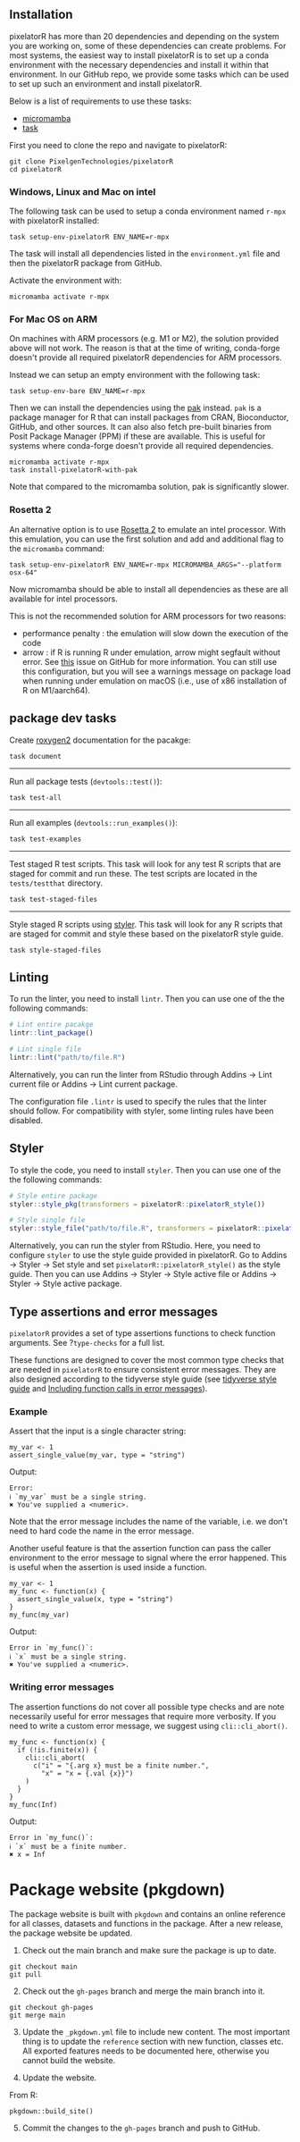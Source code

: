 ## Installation

pixelatorR has more than 20 dependencies and depending on the system you are working on, some of these dependencies can create problems. For most systems, the easiest way to install pixelatorR is to set up a conda environment with the necessary dependencies and install it within that environment. In our GitHub repo, we provide some tasks which can be used to set up such an environment and install pixelatorR.

Below is a list of requirements to use these tasks:

- [micromamba](https://mamba.readthedocs.io/en/latest/installation/micromamba-installation.html)
- [task](https://taskfile.dev/installation/)

First you need to clone the repo and navigate to pixelatorR:

````
git clone PixelgenTechnologies/pixelatorR
cd pixelatorR
````

### Windows, Linux and Mac on intel

The following task can be used to setup a conda environment named `r-mpx` with pixelatorR installed:

````
task setup-env-pixelatorR ENV_NAME=r-mpx
````

The task will install all dependencies listed in the `environment.yml` file and then the pixelatorR package from GitHub.

Activate the environment with:

````
micromamba activate r-mpx
````

### For Mac OS on ARM

On machines with ARM processors (e.g. M1 or M2), the solution provided above will not work. The reason is that at the time of writing, conda-forge doesn't provide all required pixelatorR dependencies for ARM processors.

Instead we can setup an empty environment with the following task:

````
task setup-env-bare ENV_NAME=r-mpx
````

Then we can install the dependencies using the [pak](https://pak.r-lib.org/) instead. `pak` is a package manager for R that can install packages from CRAN, Bioconductor, GitHub, and other sources. It can also also fetch pre-built binaries from Posit Package Manager (PPM) if these are available. This is useful for systems where conda-forge doesn't provide all required dependencies. 

````
micromamba activate r-mpx
task install-pixelatorR-with-pak
````

Note that compared to the micromamba solution, pak is significantly slower.

### Rosetta 2

An alternative option is to use [Rosetta 2](https://support.apple.com/en-us/102527) to emulate an intel processor. With this emulation, you can use the first solution and add and additional flag to the `micromamba` command:

````
task setup-env-pixelatorR ENV_NAME=r-mpx MICROMAMBA_ARGS="--platform osx-64"
````

Now micromamba should be able to install all dependencies as these are all available for intel processors. 

This is not the recommended solution for ARM processors for two reasons:

- performance penalty : the emulation will slow down the execution of the code
- arrow : if R is running R under emulation, arrow might segfault without error. See [this](https://github.com/apache/arrow/pull/37777) issue on GitHub for more information. You can still use this configuration, but you will see a warnings message on package load when running under emulation on macOS (i.e., use of x86 installation of R on M1/aarch64).

## package dev tasks

Create [roxygen2](https://roxygen2.r-lib.org/) documentation for the pacakge:

````
task document
````

***

Run all package tests (`devtools::test()`):

````
task test-all
````

***

Run all examples (`devtools::run_examples()`):

````
task test-examples
````

***

Test staged R test scripts. This task will look for any test R scripts that are staged for commit and run these. The test scripts are located in the `tests/testthat` directory.

````
task test-staged-files
````

***

Style staged R scripts using [styler](https://styler.r-lib.org/). This task will look for any R scripts that are staged for commit and style these based on the pixelatorR style guide.

````
task style-staged-files
````


## Linting

To run the linter, you need to install `lintr`. Then you can use one of the the following commands:

```r
# Lint entire pacakge
lintr::lint_package()

# Lint single file
lintr::lint("path/to/file.R")
```

Alternatively, you can run the linter from RStudio through Addins -> Lint current file or Addins -> Lint current package.

The configuration file `.lintr` is used to specify the rules that the linter should follow. For compatibility with styler, some linting rules have been disabled.

## Styler

To style the code, you need to install `styler`. Then you can use one of the the following commands:

```r
# Style entire package
styler::style_pkg(transformers = pixelatorR::pixelatorR_style())

# Style single file
styler::style_file("path/to/file.R", transformers = pixelatorR::pixelatorR_style())
```

Alternatively, you can run the styler from RStudio. Here, you need to configure `styler` to use the style guide provided in pixelatorR. Go to Addins -> Styler -> Set style and set `pixelatorR::pixelatorR_style()` as the style guide. Then you can use Addins -> Styler -> Style active file or Addins -> Styler -> Style active package.

## Type assertions and error messages

`pixelatorR` provides a set of type assertions functions to check function arguments. See ?`type-checks` for a full list.

These functions are designed to cover the most common type checks that are needed in `pixelatorR` to ensure consistent error messages. They are also designed according to the tidyverse style guide (see [tidyverse style guide](https://style.tidyverse.org/errors.html) and [Including function calls in error messages](https://rlang.r-lib.org/reference/topic-error-call.html)).

### Example

Assert that the input is a single character string:

````
my_var <- 1
assert_single_value(my_var, type = "string")
````

Output:
````
Error:
ℹ `my_var` must be a single string.
✖ You've supplied a <numeric>.
````

Note that the error message includes the name of the variable, i.e. we don't need to hard code the name in the error message. 

Another useful feature is that the assertion function can pass the caller environment to the error message to signal where the error happened. This is useful when the assertion is used inside a function.

````
my_var <- 1
my_func <- function(x) {
  assert_single_value(x, type = "string")
}
my_func(my_var)
````

Output:
````
Error in `my_func()`:
ℹ `x` must be a single string.
✖ You've supplied a <numeric>.
````


### Writing error messages

The assertion functions do not cover all possible type checks and are note necessarily useful for error messages that require more verbosity. If you need to write a custom error message, we suggest using `cli::cli_abort()`.

````
my_func <- function(x) {
  if (!is.finite(x)) {
    cli::cli_abort(
      c("i" = "{.arg x} must be a finite number.",
        "x" = "x = {.val {x}}")
    )
  }
}
my_func(Inf)
````

Output:
````
Error in `my_func()`:
ℹ `x` must be a finite number.
✖ x = Inf
````


# Package website (pkgdown)

The package website is built with `pkgdown` and contains an online reference for all classes, datasets and functions in the package. After a new release, the package website be updated.

1. Check out the main branch and make sure the package is up to date.

````
git checkout main
git pull
````

2. Check out the `gh-pages` branch and merge the main branch into it.

````
git checkout gh-pages
git merge main
````

3. Update the `_pkgdown.yml` file to include new content. The most important thing is to update the `reference` section with new function, classes etc. All exported features needs to be documented here, otherwise you cannot build the website. 

4. Update the website.

From R:
````
pkgdown::build_site()
````

5. Commit the changes to the `gh-pages` branch and push to GitHub.
